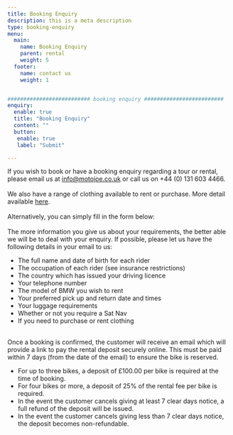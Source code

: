 ```yaml
---
title: Booking Enquiry
description: this is a meta description
type: booking-enquiry
menu:
  main:
    name: Booking Enquiry
    parent: rental
    weight: 5
  footer:
    name: contact us
    weight: 1


########################## booking enquiry #########################
enquiry:
  enable: true
  title: "Booking Enquiry"
  content: ""
  button:
   enable: true
   label: "Submit"    

---
```

If you wish to book or have a booking enquiry regarding a tour or rental, please email us at info@motojoe.co.uk or call us on +44 (0) 131 603 4466.
<br/><br/>
We also have a range of clothing available to rent or purchase. More detail available [here](/rental/rental-clothing).
<br/><br/>
Alternatively, you can simply fill in the form below:
<br/><br/>
The more information you give us about your requirements, the better able we will be to deal with your enquiry. If possible, please let us have the following details in your email to us:

- The full name and date of birth for each rider
- The occupation of each rider (see insurance restrictions)
- The country which has issued your driving licence
- Your telephone number
- The model of BMW you wish to rent
- Your preferred pick up and return date and times
- Your luggage requirements
- Whether or not you require a Sat Nav
- If you need to purchase or rent clothing
<br/><br/>

Once a booking is confirmed, the customer will receive an email which will provide a link to pay the rental deposit securely online. This must be paid within 7 days (from the date of the email) to ensure the bike is reserved.

- For up to three bikes, a deposit of £100.00 per bike is required at the time of booking.
- For four bikes or more, a deposit of 25% of the rental fee per bike is required.
- In the event the customer cancels giving at least 7 clear days notice, a full refund of the deposit will be issued.
- In the event the customer cancels giving less than 7 clear days notice, the deposit becomes non-refundable.